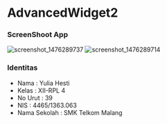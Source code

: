 # AdvancedWidget2
### ScreenShoot App
![screenshot_1476289737](https://cloud.githubusercontent.com/assets/22391791/19318638/b467a380-90d3-11e6-9c72-a8d650c7d27e.png)
![screenshot_1476289714](https://cloud.githubusercontent.com/assets/22391791/19318637/b4688b9c-90d3-11e6-802a-a3519e2a1e49.png)
### Identitas
* Nama         : Yulia Hesti
* Kelas        : XII-RPL 4
* No Urut      : 39
* NIS          : 4465/1363.063
* Nama Sekolah : SMK Telkom Malang
